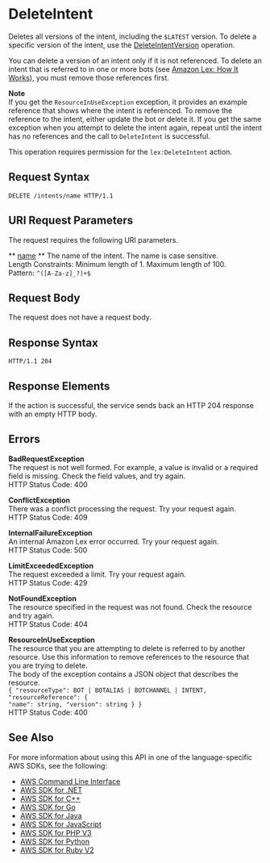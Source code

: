 # DeleteIntent<a name="API_DeleteIntent"></a>

Deletes all versions of the intent, including the `$LATEST` version\. To delete a specific version of the intent, use the [DeleteIntentVersion](API_DeleteIntentVersion.md) operation\.

 You can delete a version of an intent only if it is not referenced\. To delete an intent that is referred to in one or more bots \(see [Amazon Lex: How It Works](how-it-works.md)\), you must remove those references first\. 

**Note**  
 If you get the `ResourceInUseException` exception, it provides an example reference that shows where the intent is referenced\. To remove the reference to the intent, either update the bot or delete it\. If you get the same exception when you attempt to delete the intent again, repeat until the intent has no references and the call to `DeleteIntent` is successful\. 

 This operation requires permission for the `lex:DeleteIntent` action\. 

## Request Syntax<a name="API_DeleteIntent_RequestSyntax"></a>

```
DELETE /intents/name HTTP/1.1
```

## URI Request Parameters<a name="API_DeleteIntent_RequestParameters"></a>

The request requires the following URI parameters\.

 ** [name](#API_DeleteIntent_RequestSyntax) **   <a name="lex-DeleteIntent-request-name"></a>
The name of the intent\. The name is case sensitive\.   
Length Constraints: Minimum length of 1\. Maximum length of 100\.  
Pattern: `^([A-Za-z]_?)+$` 

## Request Body<a name="API_DeleteIntent_RequestBody"></a>

The request does not have a request body\.

## Response Syntax<a name="API_DeleteIntent_ResponseSyntax"></a>

```
HTTP/1.1 204
```

## Response Elements<a name="API_DeleteIntent_ResponseElements"></a>

If the action is successful, the service sends back an HTTP 204 response with an empty HTTP body\.

## Errors<a name="API_DeleteIntent_Errors"></a>

 **BadRequestException**   
The request is not well formed\. For example, a value is invalid or a required field is missing\. Check the field values, and try again\.  
HTTP Status Code: 400

 **ConflictException**   
 There was a conflict processing the request\. Try your request again\.   
HTTP Status Code: 409

 **InternalFailureException**   
An internal Amazon Lex error occurred\. Try your request again\.  
HTTP Status Code: 500

 **LimitExceededException**   
The request exceeded a limit\. Try your request again\.  
HTTP Status Code: 429

 **NotFoundException**   
The resource specified in the request was not found\. Check the resource and try again\.  
HTTP Status Code: 404

 **ResourceInUseException**   
The resource that you are attempting to delete is referred to by another resource\. Use this information to remove references to the resource that you are trying to delete\.  
The body of the exception contains a JSON object that describes the resource\.  
 `{ "resourceType": BOT | BOTALIAS | BOTCHANNEL | INTENT,`   
 `"resourceReference": {`   
 `"name": string, "version": string } }`   
HTTP Status Code: 400

## See Also<a name="API_DeleteIntent_SeeAlso"></a>

For more information about using this API in one of the language\-specific AWS SDKs, see the following:
+  [AWS Command Line Interface](https://docs.aws.amazon.com/goto/aws-cli/lex-models-2017-04-19/DeleteIntent) 
+  [AWS SDK for \.NET](https://docs.aws.amazon.com/goto/DotNetSDKV3/lex-models-2017-04-19/DeleteIntent) 
+  [AWS SDK for C\+\+](https://docs.aws.amazon.com/goto/SdkForCpp/lex-models-2017-04-19/DeleteIntent) 
+  [AWS SDK for Go](https://docs.aws.amazon.com/goto/SdkForGoV1/lex-models-2017-04-19/DeleteIntent) 
+  [AWS SDK for Java](https://docs.aws.amazon.com/goto/SdkForJava/lex-models-2017-04-19/DeleteIntent) 
+  [AWS SDK for JavaScript](https://docs.aws.amazon.com/goto/AWSJavaScriptSDK/lex-models-2017-04-19/DeleteIntent) 
+  [AWS SDK for PHP V3](https://docs.aws.amazon.com/goto/SdkForPHPV3/lex-models-2017-04-19/DeleteIntent) 
+  [AWS SDK for Python](https://docs.aws.amazon.com/goto/boto3/lex-models-2017-04-19/DeleteIntent) 
+  [AWS SDK for Ruby V2](https://docs.aws.amazon.com/goto/SdkForRubyV2/lex-models-2017-04-19/DeleteIntent) 